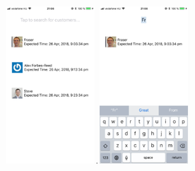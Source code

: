  <img src="/screenshots/1.PNG" width="200" height="auto"> .   <img src="/screenshots/2.PNG" width="200" height="auto">
